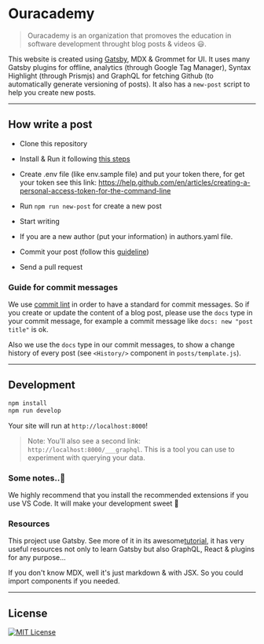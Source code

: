 # Ouracademy

> Ouracademy is an organization that promoves the education in software development throught blog posts & videos 😃.

This website is created using [Gatsby](#resources), MDX & Grommet for UI. It uses many Gatsby plugins for offline, analytics (through Google Tag Manager), Syntax Highlight (through Prismjs) and GraphQL for fetching Github (to automatically generate versioning of posts). It also has a `new-post` script to help you create new posts.

---

## How write a post

- Clone this repository

- Install & Run it following [this steps](#development)

- Create .env file (like env.sample file) and put your token there, for get your token see this link: https://help.github.com/en/articles/creating-a-personal-access-token-for-the-command-line

- Run `npm run new-post` for create a new post

- Start writing

- If you are a new author (put your information) in authors.yaml file.

- Commit your post (follow this [guideline](#guide-for-commit-messages))

- Send a pull request

### Guide for commit messages

We use [commit lint](https://conventional-changelog.github.io/commitlint/#/) in order to have a standard for commit messages. So if you create or update the content of a blog post, please use the `docs` type in your commit message, for example a commit message like `docs: new "post title"` is ok.

Also we use the `docs` type in our commit messages, to show a change history of every post (see `<History/>` component in `posts/template.js`).

---

## Development

```bash
npm install
npm run develop
```

Your site will run at `http://localhost:8000`!

> Note: You'll also see a second link: `http://localhost:8000/___graphql`. This is a tool you can use to experiment with querying your data.

### Some notes..🧐

We highly recommend that you install the recommended extensions if you use VS Code. It will make your development sweet 🍰

### Resources

This project use Gatsby. See more of it in its awesome[tutorial](https://www.gatsbyjs.org/tutorial/part-five/#introducing-graphiql), it has very useful resources not only to learn Gatsby but also GraphQL, React & plugins for any purpose...

If you don't know MDX, well it's just markdown & with JSX. So you could import components if you needed.

---

## License

[![MIT License](https://img.shields.io/badge/license-MIT-blue.svg?style=flat)](/LICENSE)
